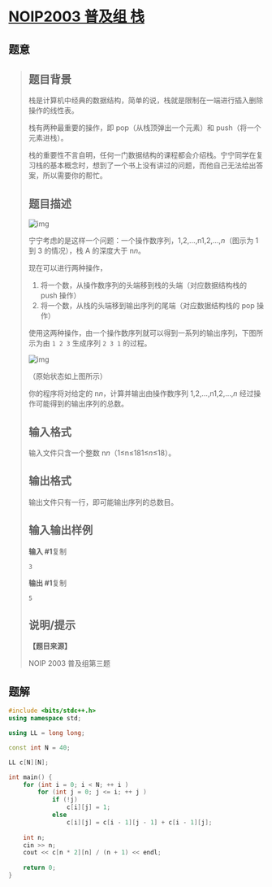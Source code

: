 #  [NOIP2003 普及组 栈](https://www.luogu.com.cn/problem/P1044)

## 题意

>   ## 题目背景
>
>   栈是计算机中经典的数据结构，简单的说，栈就是限制在一端进行插入删除操作的线性表。
>
>   栈有两种最重要的操作，即 pop（从栈顶弹出一个元素）和 push（将一个元素进栈）。
>
>   栈的重要性不言自明，任何一门数据结构的课程都会介绍栈。宁宁同学在复习栈的基本概念时，想到了一个书上没有讲过的问题，而他自己无法给出答案，所以需要你的帮忙。
>
>   ## 题目描述
>
>   ![img](https://cdn.luogu.com.cn/upload/pic/18.png)
>
>   宁宁考虑的是这样一个问题：一个操作数序列，1,2,…,n1,2,…,*n*（图示为 1 到 3 的情况），栈 A 的深度大于 n*n*。
>
>   现在可以进行两种操作，
>
>   1.  将一个数，从操作数序列的头端移到栈的头端（对应数据结构栈的 push 操作）
>   2.  将一个数，从栈的头端移到输出序列的尾端（对应数据结构栈的 pop 操作）
>
>   使用这两种操作，由一个操作数序列就可以得到一系列的输出序列，下图所示为由 `1 2 3` 生成序列 `2 3 1` 的过程。
>
>   ![img](https://cdn.luogu.com.cn/upload/pic/19.png)
>
>   （原始状态如上图所示）
>
>   你的程序将对给定的 n*n*，计算并输出由操作数序列 1,2,…,n1,2,…,*n* 经过操作可能得到的输出序列的总数。
>
>   ## 输入格式
>
>   输入文件只含一个整数 n*n*（1≤n≤181≤*n*≤18）。
>
>   ## 输出格式
>
>   输出文件只有一行，即可能输出序列的总数目。
>
>   ## 输入输出样例
>
>   **输入 #1**复制
>
>   ```
>   3
>   ```
>
>   **输出 #1**复制
>
>   ```
>   5
>   ```
>
>   ## 说明/提示
>
>   **【题目来源】**
>
>   NOIP 2003 普及组第三题

## 题解



```c++
#include <bits/stdc++.h>
using namespace std;

using LL = long long;

const int N = 40;

LL c[N][N];

int main() {
    for (int i = 0; i < N; ++ i )
        for (int j = 0; j <= i; ++ j )
            if (!j)
                c[i][j] = 1;
            else
                c[i][j] = c[i - 1][j - 1] + c[i - 1][j];
    
    int n;
    cin >> n;
    cout << c[n * 2][n] / (n + 1) << endl;
    
    return 0;
}
```



```python3

```


